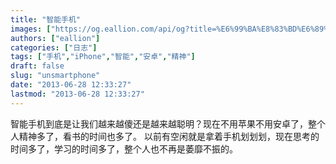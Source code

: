 ```yaml
---
title: "智能手机"
images: ["https://og.eallion.com/api/og?title=%E6%99%BA%E8%83%BD%E6%89%8B%E6%9C%BA"]
authors: ["eallion"]
categories: ["日志"]
tags: ["手机","iPhone","智能","安卓","精神"]
draft: false
slug: "unsmartphone"
date: "2013-06-28 12:33:27"
lastmod: "2013-06-28 12:33:27"
---
```


智能手机到底是让我们越来越傻还是越来越聪明？现在不用苹果不用安卓了，整个人精神多了，看书的时间也多了。
以前有空闲就是拿着手机划划划，现在思考的时间多了，学习的时间多了，整个人也不再是萎靡不振的。
